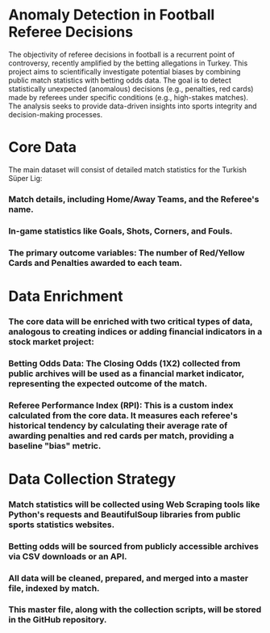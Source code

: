 # Anomaly Detection in Football Referee Decisions
The objectivity of referee decisions in football is a recurrent point of controversy, recently amplified by the betting allegations in Turkey. This project aims to scientifically investigate potential biases by combining public match statistics with betting odds data. The goal is to detect statistically unexpected (anomalous) decisions (e.g., penalties, red cards) made by referees under specific conditions (e.g., high-stakes matches). The analysis seeks to provide data-driven insights into sports integrity and decision-making processes.


# Core Data 
The main dataset will consist of detailed match statistics for the Turkish Süper Lig:

### Match details, including  Home/Away Teams, and the Referee's name.

### In-game statistics like Goals, Shots, Corners, and Fouls.

### The primary outcome variables: The number of Red/Yellow Cards and Penalties awarded to each team.


# Data Enrichment  

### The core data will be enriched with two critical types of data, analogous to creating indices or adding financial indicators in a stock market project:

### Betting Odds Data: The Closing Odds (1X2) collected from public archives will be used as a financial market indicator, representing the expected outcome of the match.

### Referee Performance Index (RPI): This is a custom index calculated from the core data. It measures each referee's historical tendency by calculating their average rate of awarding penalties and red cards per match, providing a baseline "bias" metric.

# Data Collection Strategy 

### Match statistics will be collected using Web Scraping tools like Python's requests and BeautifulSoup libraries from public sports statistics websites.

### Betting odds will be sourced from publicly accessible archives via CSV downloads or an API.

### All data will be cleaned, prepared, and merged into a master file, indexed by match.

### This master file, along with the collection scripts, will be stored in the GitHub repository.

